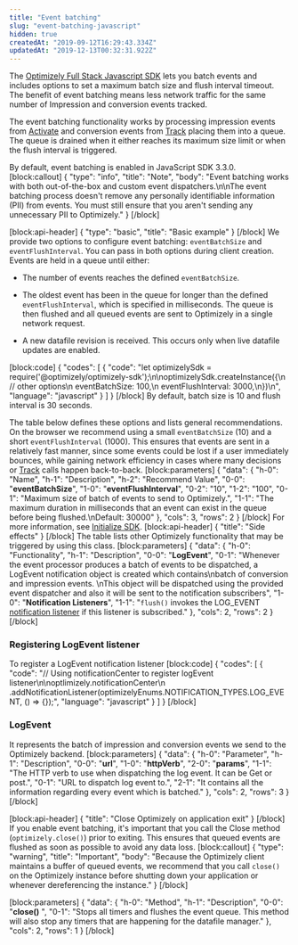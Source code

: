 ```yaml
---
title: "Event batching"
slug: "event-batching-javascript"
hidden: true
createdAt: "2019-09-12T16:29:43.334Z"
updatedAt: "2019-12-13T00:32:31.922Z"
---
```

The [Optimizely Full Stack Javascript SDK](https://github.com/optimizely/javascript-sdk) lets you batch events and includes options to set a maximum batch size and flush interval timeout. The benefit of event batching means less network traffic for the same number of Impression and conversion events tracked.

The event batching functionality works by processing impression events from [Activate](doc:activate-javascript) and conversion events from [Track](doc:track-javascript) placing them into a queue. The queue is drained when it either reaches its maximum size limit or when the flush interval is triggered.

By default, event batching is enabled in JavaScript SDK 3.3.0.
[block:callout]
{
  "type": "info",
  "title": "Note",
  "body": "Event batching works with both out-of-the-box and custom event dispatchers.\n\nThe event batching process doesn't remove any personally identifiable information (PII) from events. You must still ensure that you aren't sending any unnecessary PII to Optimizely."
}
[/block]

[block:api-header]
{
  "type": "basic",
  "title": "Basic example"
}
[/block]
We provide two options to configure event batching: `eventBatchSize` and `eventFlushInterval`. You can pass in both options during client creation. Events are held in a queue until either: 

* The number of events reaches the defined `eventBatchSize`.

* The oldest event has been in the queue for longer than the defined `eventFlushInterval`, which is specified in milliseconds. The queue is then flushed and all queued events are sent to Optimizely in a single network request.

* A new datafile revision is received. This occurs only when live datafile updates are enabled.

[block:code]
{
  "codes": [
    {
      "code": "let optimizelySdk = require('@optimizely/optimizely-sdk');\n\noptimizelySdk.createInstance({\n  // other options\n  eventBatchSize: 100,\n  eventFlushInterval: 3000,\n})\n",
      "language": "javascript"
    }
  ]
}
[/block]
By default, batch size is 10 and flush interval is 30 seconds.

The table below defines these options and lists general recommendations. On the browser we recommend using a small `eventBatchSize` (10) and a short `eventFlushInterval` (1000). This ensures that events are sent in a relatively fast manner, since some events could be lost if a user immediately bounces, while gaining network efficiency in cases where many decisions or [Track](doc:track-javascript) calls happen back-to-back.
[block:parameters]
{
  "data": {
    "h-0": "Name",
    "h-1": "Description",
    "h-2": "Recommend Value",
    "0-0": "**eventBatchSize**",
    "1-0": "**eventFlushInterval**",
    "0-2": "10",
    "1-2": "100",
    "0-1": "Maximum size of batch of events to send to Optimizely.",
    "1-1": "The maximum duration in milliseconds that an event can exist in the queue before being flushed.\nDefault: 30000"
  },
  "cols": 3,
  "rows": 2
}
[/block]
For more information, see [Initialize SDK](doc:initialize-sdk-javascript).
[block:api-header]
{
  "title": "Side effects"
}
[/block]
The table lists other Optimizely functionality that may be triggered by using this class.
[block:parameters]
{
  "data": {
    "h-0": "Functionality",
    "h-1": "Description",
    "0-0": "**LogEvent**",
    "0-1": "Whenever the event processor produces a batch of events to be dispatched, a LogEvent notification object is created which contains\nbatch of conversion and impression events. \nThis object will be dispatched using the provided event dispatcher and also it will be sent to the notification subscribers",
    "1-0": "**Notification Listeners**",
    "1-1": "`flush()` invokes the LOG_EVENT [notification listener](doc:set-up-notification-listener-java) if this listener is subscribed."
  },
  "cols": 2,
  "rows": 2
}
[/block]
### Registering LogEvent listener

To register a LogEvent notification listener
[block:code]
{
  "codes": [
    {
      "code": "// Using notificationCenter to register logEvent listener\n\noptlimizely.notificationCenter\n  .addNotificationListener(optimizelyEnums.NOTIFICATION_TYPES.LOG_EVENT, () => {});",
      "language": "javascript"
    }
  ]
}
[/block]
###  LogEvent

It represents the batch of impression and conversion events we send to the Optimizely backend.
[block:parameters]
{
  "data": {
    "h-0": "Parameter",
    "h-1": "Description",
    "0-0": "**url**",
    "1-0": "**httpVerb**",
    "2-0": "**params**",
    "1-1": "The HTTP verb to use when dispatching the log event. It can be Get or post.",
    "0-1": "URL to dispatch log event to.",
    "2-1": "It contains all the information regarding every event which is batched."
  },
  "cols": 2,
  "rows": 3
}
[/block]

[block:api-header]
{
  "title": "Close Optimizely on application exit"
}
[/block]
If you enable event batching, it's important that you call the Close method (`optimizely.close()`) prior to exiting. This ensures that queued events are flushed as soon as possible to avoid any data loss.
[block:callout]
{
  "type": "warning",
  "title": "Important",
  "body": "Because the Optimizely client maintains a buffer of queued events, we recommend that you call `close()` on the Optimizely instance before shutting down your application or whenever dereferencing the instance."
}
[/block]

[block:parameters]
{
  "data": {
    "h-0": "Method",
    "h-1": "Description",
    "0-0": "**close()** ",
    "0-1": "Stops all timers and flushes the event queue. This method will also stop any timers that are happening for the datafile manager."
  },
  "cols": 2,
  "rows": 1
}
[/block]